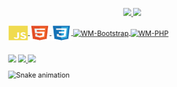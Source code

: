 
<div align="center">
  <a href="https://github.com/WMassuci">
  <img height="180em" src="https://github-readme-stats.vercel.app/api?username=WMassuci&show_icons=true&theme=dracula&include_all_commits=true&count_private=true"/>
  <img height="180em" src="https://github-readme-stats.vercel.app/api/top-langs/?username=WMassuci&layout=compact&langs_count=7&theme=dracula"/>
</div>


  
 <div style="display: inline_block"><br>
  <img align="center" alt="WM-Js" height="30" width="40" src="https://raw.githubusercontent.com/devicons/devicon/master/icons/javascript/javascript-plain.svg">
  <img align="center" alt="WM-HTML" height="30" width="40" src="https://raw.githubusercontent.com/devicons/devicon/master/icons/html5/html5-original.svg">
  <img align="center" alt="WM-CSS" height="30" width="40" src="https://raw.githubusercontent.com/devicons/devicon/master/icons/css3/css3-original.svg">   
  <img align="center" alt="WM-Bootstrap" height="36" width="46" src="https://cdn.jsdelivr.net/gh/devicons/devicon/icons/bootstrap/bootstrap-original.svg"/> 
  <img align="center" alt="WM-PHP" height="45" width="55" src="https://cdn.jsdelivr.net/gh/devicons/devicon/icons/php/php-plain.svg"/>
</div>
   

 ##
 
  <div>
      <a href="" target="_blank"><img src="https://img.shields.io/badge/-Instagram-%23E4405F?style=for-the-badge&logo=instagram&logoColor=white" target="_blank"></a>
      <a href = "mailto:wandermassuci@outlook.com"><img src="https://img.shields.io/badge/-Gmail-%23333?style=for-the-badge&logo=gmail&logoColor=white" target="_blank">       </a> <a href="" target="_blank"><img src="https://img.shields.io/badge/-LinkedIn-%230077B5?style=for-the-badge&logo=linkedin&logoColor=white" target="_blank"></a> 
  </div>
  
   ![Snake animation](https://github.com/WMassuci/WMassuci/blob/output/github-contribution-grid-snake.svg)
  

  
 
  
